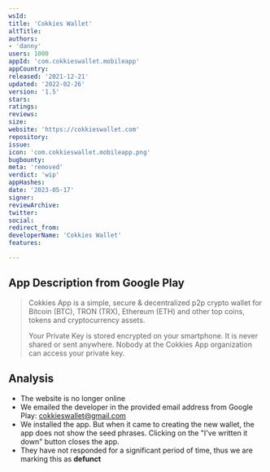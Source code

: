 ```yaml
---
wsId: 
title: 'Cokkies Wallet'
altTitle: 
authors:
- 'danny'
users: 1000
appId: 'com.cokkieswallet.mobileapp'
appCountry: 
released: '2021-12-21'
updated: '2022-02-26'
version: '1.5'
stars: 
ratings: 
reviews: 
size: 
website: 'https://cokkieswallet.com'
repository: 
issue: 
icon: 'com.cokkieswallet.mobileapp.png'
bugbounty: 
meta: 'removed'
verdict: 'wip'
appHashes: 
date: '2023-05-17'
signer: 
reviewArchive: 
twitter: 
social: 
redirect_from: 
developerName: 'Cokkies Wallet'
features: 

---
```


## App Description from Google Play 

> Cokkies App is a simple, secure & decentralized p2p crypto wallet for Bitcoin (BTC), TRON (TRX), Ethereum (ETH) and other top coins, tokens and cryptocurrency assets.
>
> Your Private Key is stored encrypted on your smartphone. It is never shared or sent anywhere. Nobody at the Cokkies App organization can access your private key.

## Analysis 

- The website is no longer online 
- We emailed the developer in the provided email address from Google Play: cokkieswallet@gmail.com
- We installed the app. But when it came to creating the new wallet, the app does not show the seed phrases. Clicking on the "I've written it down" button closes the app. 
- They have not responded for a significant period of time, thus we are marking this as **defunct**